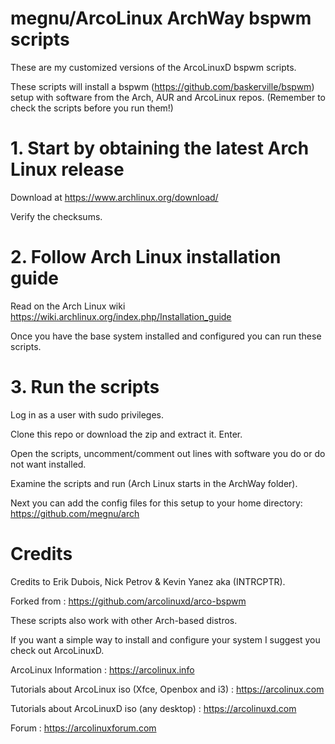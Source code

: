 # megnu/ArcoLinux ArchWay bspwm scripts

These are my customized versions of the ArcoLinuxD bspwm scripts.

These scripts will install a bspwm (https://github.com/baskerville/bspwm) setup with software from the Arch, AUR and ArcoLinux repos. (Remember to check the scripts before you run them!)

# 1. Start by obtaining the latest Arch Linux release

Download at https://www.archlinux.org/download/

Verify the checksums.

# 2. Follow Arch Linux installation guide

Read on the Arch Linux wiki https://wiki.archlinux.org/index.php/Installation_guide

Once you have the base system installed and configured you can run these scripts.

# 3. Run the scripts

Log in as a user with sudo privileges.

Clone this repo or download the zip and extract it. Enter.

Open the scripts, uncomment/comment out lines with software you do or do not want installed.

Examine the scripts and run (Arch Linux starts in the ArchWay folder).

Next you can add the config files for this setup to your home directory: https://github.com/megnu/arch

# Credits

Credits to Erik Dubois, Nick Petrov & Kevin Yanez aka (INTRCPTR).

Forked from : https://github.com/arcolinuxd/arco-bspwm

These scripts also work with other Arch-based distros.

If you want a simple way to install and configure your system I suggest you check out ArcoLinuxD.

ArcoLinux Information : https://arcolinux.info

Tutorials about ArcoLinux iso (Xfce, Openbox and i3) : https://arcolinux.com

Tutorials about ArcoLinuxD iso (any desktop) : https://arcolinuxd.com

Forum : https://arcolinuxforum.com
